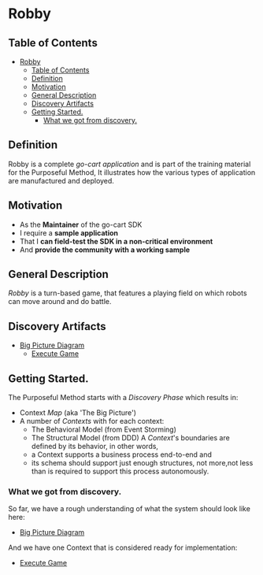 # Robby 

## Table of Contents

- [Robby](#robby)
  - [Table of Contents](#table-of-contents)
  - [Definition](#definition)
  - [Motivation](#motivation)
  - [General Description](#general-description)
  - [Discovery Artifacts](#discovery-artifacts)
  - [Getting Started.](#getting-started)
    - [What we got from discovery.](#what-we-got-from-discovery)

## Definition
Robby is a complete *go-cart application* and is part of the training material for the Purposeful Method,
It illustrates how the various types of application are manufactured and deployed.

## Motivation
- As the **Maintainer** of the go-cart SDK
- I require a **sample application**
- That I **can field-test the SDK in a non-critical environment**
- And **provide the community with a working sample**

## General Description
*Robby* is a turn-based game, that features a playing field on which robots can move around and do battle.

## Discovery Artifacts

- [Big Picture Diagram](https://miro.com/app/board/uXjVPa2FZfk=/)
  - [Execute Game](https://miro.com/app/board/uXjVPa2FWuY=/)

## Getting Started.
The Purposeful Method starts with a *Discovery Phase* which results in:
- Context *Map* (aka 'The Big Picture')
- A number of *Contexts* with for each context:
  - The Behavioral Model (from Event Storming)
  - The Structural Model (from DDD)
A *Context*'s boundaries are defined by its behavior, in other words,
  - a Context supports a business process end-to-end and 
  - its schema should support just enough structures, not more,not less than is required to support this process autonomously.

### What we got from discovery.
So far, we have a rough understanding of what the system should look like here: 

- [Big Picture Diagram](https://miro.com/app/board/uXjVPa2FZfk=/)

And we have one Context that is considered ready for implementation: 

- [Execute Game](https://miro.com/app/board/uXjVPa2FWuY=/)








